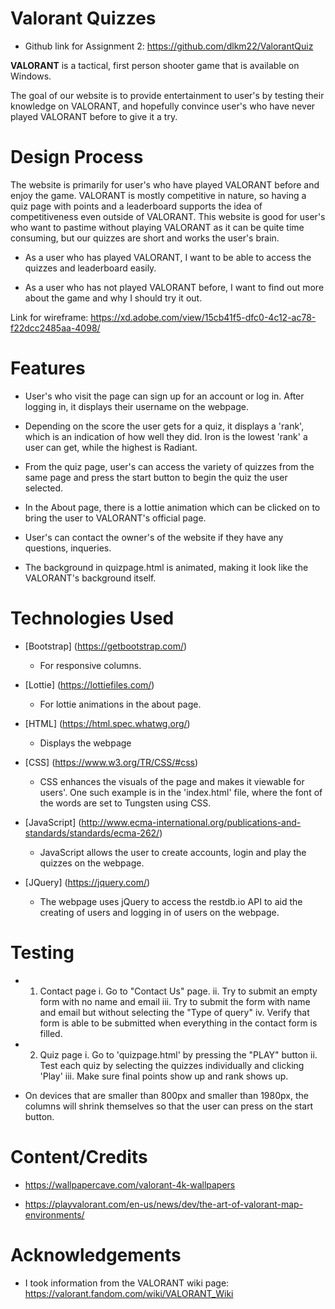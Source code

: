 # Valorant Quizzes
- Github link for Assignment 2: https://github.com/dlkm22/ValorantQuiz

**VALORANT** is a tactical, first person shooter game that is available on Windows.

The goal of our website is to provide entertainment to user's by testing their knowledge on VALORANT, and hopefully convince user's who have never played VALORANT before to give it a try.

# Design Process

The website is primarily for user's who have played VALORANT before and enjoy the game. VALORANT is mostly competitive in nature, so having a quiz page with points and a leaderboard supports the idea of competitiveness even outside of VALORANT. This website is good for user's who want to pastime without playing VALORANT as it can be quite time consuming, but our quizzes are short and works the user's brain.

- As a user who has played VALORANT, I want to be able to access the quizzes and leaderboard easily.

- As a user who has not played VALORANT before, I want to find out more about the game and why I should try it out.

Link for wireframe: https://xd.adobe.com/view/15cb41f5-dfc0-4c12-ac78-f22dcc2485aa-4098/

# Features

- User's who visit the page can sign up for an account or log in. After logging in, it displays their username on the webpage.

- Depending on the score the user gets for a quiz, it displays a 'rank', which is an indication of how well they did. Iron is the lowest 'rank' a user can get, while the highest is Radiant.

- From the quiz page, user's can access the variety of quizzes from the same page and press the start button to begin the quiz the user selected.

- In the About page, there is a lottie animation which can be clicked on to bring the user to VALORANT's official page.

- User's can contact the owner's of the website if they have any questions, inqueries.

- The background in quizpage.html is animated, making it look like the VALORANT's background itself.

# Technologies Used

- [Bootstrap] (https://getbootstrap.com/)

  - For responsive columns.

- [Lottie] (https://lottiefiles.com/)

  - For lottie animations in the about page.

- [HTML] (https://html.spec.whatwg.org/)

  - Displays the webpage

- [CSS] (https://www.w3.org/TR/CSS/#css)

  - CSS enhances the visuals of the page and makes it viewable for users'. One such example is in the 'index.html' file, where the font of the words are set to Tungsten using CSS.

- [JavaScript] (http://www.ecma-international.org/publications-and-standards/standards/ecma-262/)

  - JavaScript allows the user to create accounts, login and play the quizzes on the webpage.

- [JQuery] (https://jquery.com/)
  - The webpage uses jQuery to access the restdb.io API to aid the creating of users and logging in of users on the webpage.

# Testing

- 1. Contact page
     i. Go to "Contact Us" page.
     ii. Try to submit an empty form with no name and email
     iii. Try to submit the form with name and email but without selecting the "Type of query"
     iv. Verify that form is able to be submitted when everything in the contact form is filled.

- 2. Quiz page
     i. Go to 'quizpage.html' by pressing the "PLAY" button
     ii. Test each quiz by selecting the quizzes individually and clicking 'Play'
     iii. Make sure final points show up and rank shows up.

- On devices that are smaller than 800px and smaller than 1980px, the columns will shrink themselves so that the user can press on the start button.

# Content/Credits

- https://wallpapercave.com/valorant-4k-wallpapers

- https://playvalorant.com/en-us/news/dev/the-art-of-valorant-map-environments/

# Acknowledgements

- I took information from the VALORANT wiki page: https://valorant.fandom.com/wiki/VALORANT_Wiki

